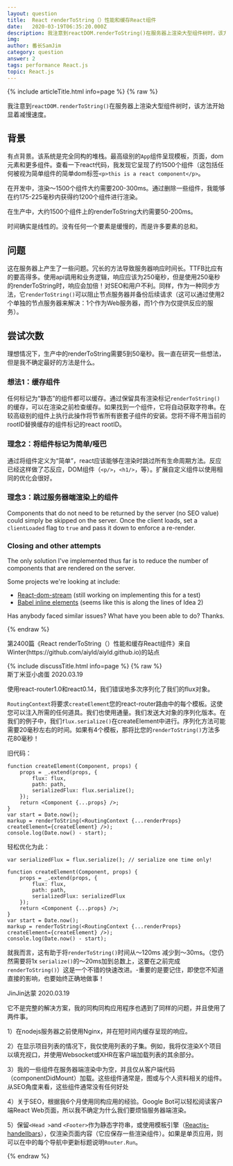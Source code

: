 ```yaml
---
layout: question
title:  React renderToString（）性能和缓存React组件
date:   2020-03-19T06:35:20.000Z
description: 我注意到reactDOM.renderToString()在服务器上渲染大型组件树时，该方法开始显着减慢速度。背景有点背景。该系统是完全同构的堆栈...
img: 
author: 番长SamJim
category: question
answer: 2
tags: performance React.js
topic: React.js
---
```

<div class="article-root">
  <div class="article">
    {% include articleTitle.html info=page %}
    {% raw %}
    <div class="article-content"><p><font style="vertical-align: inherit;"><font style="vertical-align: inherit;">我注意到</font></font><code>reactDOM.renderToString()</code><font style="vertical-align: inherit;"><font style="vertical-align: inherit;">在服务器上渲染大型组件树时</font><font style="vertical-align: inherit;">，该</font><font style="vertical-align: inherit;">方法开始显着减慢速度。</font></font></p>

<h2><font style="vertical-align: inherit;"><font style="vertical-align: inherit;">背景</font></font></h2>

<p><font style="vertical-align: inherit;"><font style="vertical-align: inherit;">有点背景。</font><font style="vertical-align: inherit;">该系统是完全同构的堆栈。</font><font style="vertical-align: inherit;">最高级别的</font></font><code>App</code><font style="vertical-align: inherit;"><font style="vertical-align: inherit;">组件呈现模板，页面，dom元素和更多组件。</font><font style="vertical-align: inherit;">查看一下react代码，我发现它呈现了约1500个组件（这包括任何被视为简单组件的简单dom标签</font></font><code>&lt;p&gt;this is a react component&lt;/p&gt;</code><font style="vertical-align: inherit;"><font style="vertical-align: inherit;">。</font></font></p>

<p><font style="vertical-align: inherit;"><font style="vertical-align: inherit;">在开发中，渲染〜1500个组件大约需要200-300ms。</font><font style="vertical-align: inherit;">通过删除一些组件，我能够在约175-225毫秒内获得约1200个组件进行渲染。</font></font></p>

<p><font style="vertical-align: inherit;"><font style="vertical-align: inherit;">在生产中，大约1500个组件上的renderToString大约需要50-200ms。</font></font></p>

<p><font style="vertical-align: inherit;"><font style="vertical-align: inherit;">时间确实是线性的。</font><font style="vertical-align: inherit;">没有任何一个要素是缓慢的，而是许多要素的总和。</font></font></p>

<h2><font style="vertical-align: inherit;"><font style="vertical-align: inherit;">问题</font></font></h2>

<p><font style="vertical-align: inherit;"><font style="vertical-align: inherit;">这在服务器上产生了一些问题。</font><font style="vertical-align: inherit;">冗长的方法导致服务器响应时间长。</font><font style="vertical-align: inherit;">TTFB比应有的要高得多。</font><font style="vertical-align: inherit;">使用api调用和业务逻辑，响应应该为250毫秒，但是使用250毫秒的renderToString时，响应会加倍！</font><font style="vertical-align: inherit;">对SEO和用户不利。</font><font style="vertical-align: inherit;">同样，作为一种同步方法，它</font></font><code>renderToString()</code><font style="vertical-align: inherit;"><font style="vertical-align: inherit;">可以阻止节点服务器并备份后续请求（这可以通过使用2个单独的节点服务器来解决：1个作为Web服务器，而1个作为仅提供反应的服务）。</font></font></p>

<h2><font style="vertical-align: inherit;"><font style="vertical-align: inherit;">尝试次数</font></font></h2>

<p><font style="vertical-align: inherit;"><font style="vertical-align: inherit;">理想情况下，生产中的renderToString需要5到50毫秒。</font><font style="vertical-align: inherit;">我一直在研究一些想法，但是我不确定最好的方法是什么。</font></font></p>

<h3><font style="vertical-align: inherit;"><font style="vertical-align: inherit;">想法1：缓存组件</font></font></h3>

<p><font style="vertical-align: inherit;"><font style="vertical-align: inherit;">任何标记为“静态”的组件都可以缓存。</font><font style="vertical-align: inherit;">通过保留具有渲染标记</font></font><code>renderToString()</code><font style="vertical-align: inherit;"><font style="vertical-align: inherit;">的缓存</font><font style="vertical-align: inherit;">，</font><font style="vertical-align: inherit;">可以在渲染之前检查缓存。</font><font style="vertical-align: inherit;">如果找到一个组件，它将自动获取字符串。</font><font style="vertical-align: inherit;">在较高级别的组件上执行此操作将节省所有嵌套子组件的安装。</font><font style="vertical-align: inherit;">您将不得不用当前的rootID替换缓存的组件标记的react rootID。</font></font></p>

<h3><font style="vertical-align: inherit;"><font style="vertical-align: inherit;">理念2：将组件标记为简单/哑巴</font></font></h3>

<p><font style="vertical-align: inherit;"><font style="vertical-align: inherit;">通过将组件定义为“简单”，react应该能够在渲染时跳过所有生命周期方法。</font><font style="vertical-align: inherit;">反应已经这样做了芯反应，DOM组件（</font></font><code>&lt;p/&gt;</code><font style="vertical-align: inherit;"><font style="vertical-align: inherit;">，</font></font><code>&lt;h1/&gt;</code><font style="vertical-align: inherit;"><font style="vertical-align: inherit;">，等）。</font><font style="vertical-align: inherit;">扩展自定义组件以使用相同的优化会很好。</font></font></p>

<h3><font style="vertical-align: inherit;"><font style="vertical-align: inherit;">理念3：跳过服务器端渲染上的组件</font></font></h3>

<p>Components that do not need to be returned by the server (no SEO value) could simply be skipped on the server. Once the client loads, set a <code>clientLoaded</code> flag to <code>true</code> and pass it down to enforce a re-render.</p>

<h3>Closing and other attempts</h3>

<p>The only solution I've implemented thus far is to reduce the number of components that are rendered on the server. </p>

<p>Some projects we're looking at include:</p>

<ul>
<li><a href="https://github.com/aickin/react-dom-stream" rel="nofollow noreferrer">React-dom-stream</a>  (still working on implementing this for a test)</li>
<li><a href="https://babeljs.io/docs/plugins/transform-react-inline-elements/" rel="nofollow noreferrer">Babel inline elements</a>  (seems like this is along the lines of Idea 2)</li>
</ul>

<p>Has anybody faced similar issues? What have you been able to do?
Thanks.</p></div>
    {% endraw %}
  </div>
  <p class="winter_mark">第2400篇《React renderToString（）性能和缓存React组件》来自Winter(https://github.com/aiyld/aiyld.github.io)的站点</p>
  <div class="discuss-wrapper">
    {% include discussTitle.html info=page %}
    {% raw %}
    <div class="discuss-list">
    <div class="discuss-item">
        <div class="discuss-parent">
          <div class="discuss-meta">
            <span class="discuss-user">斯丁米亚小卤蛋</span>
            <span class="discuss-time">2020.03.19</span>
          </div>
          <div class="discuss-comment"><p><font style="vertical-align: inherit;"><font style="vertical-align: inherit;">使用react-router1.0和react0.14，我们错误地多次序列化了我们的flux对象。</font></font></p>

<p><code>RoutingContext</code><font style="vertical-align: inherit;"><font style="vertical-align: inherit;">将要求</font></font><code>createElement</code><font style="vertical-align: inherit;"><font style="vertical-align: inherit;">您的react-router路由中的每个模板。</font><font style="vertical-align: inherit;">这使您可以注入所需的任何道具。</font><font style="vertical-align: inherit;">我们也使用通量。</font><font style="vertical-align: inherit;">我们发送大对象的序列化版本。</font><font style="vertical-align: inherit;">在我们的例子中，我们</font></font><code>flux.serialize()</code><font style="vertical-align: inherit;"><font style="vertical-align: inherit;">在createElement中进行。</font><font style="vertical-align: inherit;">序列化方法可能需要20毫秒左右的时间。</font><font style="vertical-align: inherit;">如果有4个模板，那将比您的</font></font><code>renderToString()</code><font style="vertical-align: inherit;"><font style="vertical-align: inherit;">方法</font><font style="vertical-align: inherit;">多花80毫秒</font><font style="vertical-align: inherit;">！</font></font></p>

<p><font style="vertical-align: inherit;"><font style="vertical-align: inherit;">旧代码： </font></font></p>

<pre><code>function createElement(Component, props) {<font></font>
    props = _.extend(props, {<font></font>
        flux: flux,<font></font>
        path: path,<font></font>
        serializedFlux: flux.serialize();<font></font>
    });<font></font>
    return &lt;Component {...props} /&gt;;<font></font>
}<font></font>
var start = Date.now();<font></font>
markup = renderToString(&lt;RoutingContext {...renderProps} createElement={createElement} /&gt;);<font></font>
console.log(Date.now() - start);<font></font>
</code></pre>

<p><font style="vertical-align: inherit;"><font style="vertical-align: inherit;">轻松优化为此：</font></font></p>

<pre><code>var serializedFlux = flux.serialize(); // serialize one time only!<font></font>
<font></font>
function createElement(Component, props) {<font></font>
    props = _.extend(props, {<font></font>
        flux: flux,<font></font>
        path: path,<font></font>
        serializedFlux: serializedFlux<font></font>
    });<font></font>
    return &lt;Component {...props} /&gt;;<font></font>
}<font></font>
var start = Date.now();<font></font>
markup = renderToString(&lt;RoutingContext {...renderProps} createElement={createElement} /&gt;);<font></font>
console.log(Date.now() - start);<font></font>
</code></pre>

<p><font style="vertical-align: inherit;"><font style="vertical-align: inherit;">就我而言，这有助于将</font></font><code>renderToString()</code><font style="vertical-align: inherit;"><font style="vertical-align: inherit;">时间从〜120ms </font><font style="vertical-align: inherit;">减少</font><font style="vertical-align: inherit;">到〜30ms。</font><font style="vertical-align: inherit;">（您仍然需要将1x </font></font><code>serialize()</code><font style="vertical-align: inherit;"><font style="vertical-align: inherit;">的〜20ms加到总数上，这要在之前完成</font></font><code>renderToString()</code><font style="vertical-align: inherit;"><font style="vertical-align: inherit;">）这是一个不错的快速改进。</font><font style="vertical-align: inherit;">-重要的是要记住，即使您不知道直接的影响，也要始终正确地做事！</font></font></p></div>
        </div></div><div class="discuss-item">
        <div class="discuss-parent">
          <div class="discuss-meta">
            <span class="discuss-user">JinJin达蒙</span>
            <span class="discuss-time">2020.03.19</span>
          </div>
          <div class="discuss-comment"><p><font style="vertical-align: inherit;"><font style="vertical-align: inherit;">它不是完整的解决方案，我的同构同构应用程序也遇到了同样的问题，并且使用了两件事。</font></font></p>

<p><font style="vertical-align: inherit;"><font style="vertical-align: inherit;">1）在nodejs服务器之前使用Nginx，并在短时间内缓存呈现的响应。</font></font></p>

<p><font style="vertical-align: inherit;"><font style="vertical-align: inherit;">2）在显示项目列表的情况下，我仅使用列表的子集。</font><font style="vertical-align: inherit;">例如，我将仅渲染X个项目以填充视口，并使用Websocket或XHR在客户端加载列表的其余部分。</font></font></p>

<p><font style="vertical-align: inherit;"><font style="vertical-align: inherit;">3）我的一些组件在服务器端渲染中为空，并且仅从客户端代码（componentDidMount）加载。</font><font style="vertical-align: inherit;">这些组件通常是，图或与个人资料相关的组件。</font><font style="vertical-align: inherit;">从SEO角度来看，这些组件通常没有任何好处</font></font></p>

<p><font style="vertical-align: inherit;"><font style="vertical-align: inherit;">4）关于SEO，根据我6个月使用同构应用的经验。</font><font style="vertical-align: inherit;">Google Bot可以轻松阅读客户端React Web页面，所以我不确定为什么我们要烦恼服务器端渲染。</font></font></p>

<p><font style="vertical-align: inherit;"><font style="vertical-align: inherit;">5）保留</font></font><code>&lt;Head &gt;</code><font style="vertical-align: inherit;"><font style="vertical-align: inherit;">and </font></font><code>&lt;Footer&gt;</code><font style="vertical-align: inherit;"><font style="vertical-align: inherit;">作为静态字符串，或使用模板引擎（</font></font><a href="https://github.com/stevenvachon/handlebars-react" rel="noreferrer"><font style="vertical-align: inherit;"><font style="vertical-align: inherit;">Reactjs-handellbars</font></font></a><font style="vertical-align: inherit;"><font style="vertical-align: inherit;">），仅渲染页面内容（它应保存一些渲染组件）。</font><font style="vertical-align: inherit;">如果是单页应用，则可以在中的每个导航中更新标题说明</font></font><code>Router.Run</code><font style="vertical-align: inherit;"><font style="vertical-align: inherit;">。</font></font></p></div>
        </div></div>
    </div>
    {% endraw %}
  </div>
<div>
